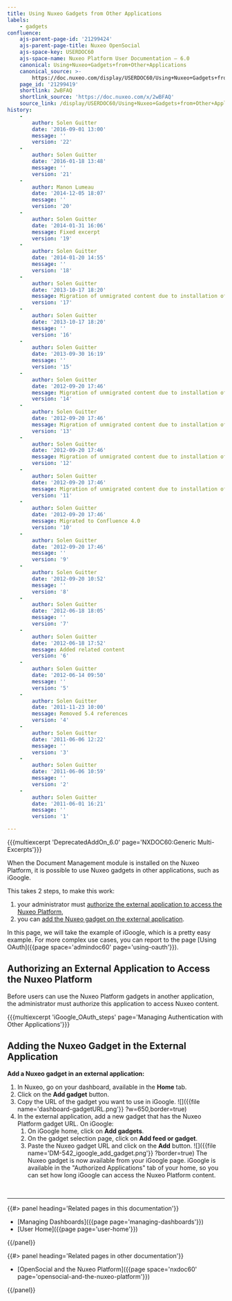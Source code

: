 ```yaml
---
title: Using Nuxeo Gadgets from Other Applications
labels:
    - gadgets
confluence:
    ajs-parent-page-id: '21299424'
    ajs-parent-page-title: Nuxeo OpenSocial
    ajs-space-key: USERDOC60
    ajs-space-name: Nuxeo Platform User Documentation — 6.0
    canonical: Using+Nuxeo+Gadgets+from+Other+Applications
    canonical_source: >-
        https://doc.nuxeo.com/display/USERDOC60/Using+Nuxeo+Gadgets+from+Other+Applications
    page_id: '21299419'
    shortlink: 2wBFAQ
    shortlink_source: 'https://doc.nuxeo.com/x/2wBFAQ'
    source_link: /display/USERDOC60/Using+Nuxeo+Gadgets+from+Other+Applications
history:
    - 
        author: Solen Guitter
        date: '2016-09-01 13:00'
        message: ''
        version: '22'
    - 
        author: Solen Guitter
        date: '2016-01-18 13:48'
        message: ''
        version: '21'
    - 
        author: Manon Lumeau
        date: '2014-12-05 18:07'
        message: ''
        version: '20'
    - 
        author: Solen Guitter
        date: '2014-01-31 16:06'
        message: Fixed excerpt
        version: '19'
    - 
        author: Solen Guitter
        date: '2014-01-20 14:55'
        message: ''
        version: '18'
    - 
        author: Solen Guitter
        date: '2013-10-17 18:20'
        message: Migration of unmigrated content due to installation of a new plugin
        version: '17'
    - 
        author: Solen Guitter
        date: '2013-10-17 18:20'
        message: ''
        version: '16'
    - 
        author: Solen Guitter
        date: '2013-09-30 16:19'
        message: ''
        version: '15'
    - 
        author: Solen Guitter
        date: '2012-09-20 17:46'
        message: Migration of unmigrated content due to installation of a new plugin
        version: '14'
    - 
        author: Solen Guitter
        date: '2012-09-20 17:46'
        message: Migration of unmigrated content due to installation of a new plugin
        version: '13'
    - 
        author: Solen Guitter
        date: '2012-09-20 17:46'
        message: Migration of unmigrated content due to installation of a new plugin
        version: '12'
    - 
        author: Solen Guitter
        date: '2012-09-20 17:46'
        message: Migration of unmigrated content due to installation of a new plugin
        version: '11'
    - 
        author: Solen Guitter
        date: '2012-09-20 17:46'
        message: Migrated to Confluence 4.0
        version: '10'
    - 
        author: Solen Guitter
        date: '2012-09-20 17:46'
        message: ''
        version: '9'
    - 
        author: Solen Guitter
        date: '2012-09-20 10:52'
        message: ''
        version: '8'
    - 
        author: Solen Guitter
        date: '2012-06-18 18:05'
        message: ''
        version: '7'
    - 
        author: Solen Guitter
        date: '2012-06-18 17:52'
        message: Added related content
        version: '6'
    - 
        author: Solen Guitter
        date: '2012-06-14 09:50'
        message: ''
        version: '5'
    - 
        author: Solen Guitter
        date: '2011-11-23 10:00'
        message: Removed 5.4 references
        version: '4'
    - 
        author: Solen Guitter
        date: '2011-06-06 12:22'
        message: ''
        version: '3'
    - 
        author: Solen Guitter
        date: '2011-06-06 10:59'
        message: ''
        version: '2'
    - 
        author: Solen Guitter
        date: '2011-06-01 16:21'
        message: ''
        version: '1'

---
```

{{{multiexcerpt 'DeprecatedAddOn_6.0' page='NXDOC60:Generic Multi-Excerpts'}}}

When the Document Management module is installed on the Nuxeo Platform, it is possible to use Nuxeo gadgets in other applications, such as iGoogle.

This takes 2 steps, to make this work:

1.  your administrator must [authorize the external application to access the Nuxeo Platform](#authorizing-an-external-application-to-access-nuxeo-dm),
2.  you can [add the Nuxeo gadget on the external application](#adding-the-nuxeo-gadget-in-the-external-application).

In this page, we will take the example of iGoogle, which is a pretty easy example. For more complex use cases, you can report to the page [Using OAuth]({{page space='admindoc60' page='using-oauth'}}).

## Authorizing an External Application to Access the Nuxeo Platform

Before users can use the Nuxeo Platform gadgets in another application, the administrator must authorize this application to access Nuxeo content.

{{{multiexcerpt 'iGoogle_OAuth_steps' page='Managing Authentication with Other Applications'}}}

## Adding the Nuxeo Gadget in the External Application

**Add a Nuxeo gadget in an external application:**

1.  In Nuxeo, go on your dashboard, available in the **Home** tab.
2.  Click on the **Add gadget** button.
3.  Copy the URL of the gadget you want to use in iGoogle.
    ![]({{file name='dashboard-gadgetURL.png'}} ?w=650,border=true)
4.  In the external application, add a new gadget that has the Nuxeo Platform gadget URL. On iGoogle:
    1.  On iGoogle home, click on **Add gadgets**.
    2.  On the gadget selection page, click on **Add feed or gadget**.
    3.  Paste the Nuxeo gadget URL and click on the **Add** button.
        ![]({{file name='DM-542_igoogle_add_gadget.png'}} ?border=true)
        The Nuxeo gadget is now available from your iGoogle page.
        iGoogle is available in the "Authorized Applications" tab of your home, so you can set how long iGoogle can access the Nuxeo Platform content.

&nbsp;

* * *

<div class="row" data-equalizer data-equalize-on="medium"><div class="column medium-6">{{#> panel heading='Related pages in this documentation'}}

*   [Managing Dashboards]({{page page='managing-dashboards'}})
*   [User Home]({{page page='user-home'}})

{{/panel}}</div><div class="column medium-6">{{#> panel heading='Related pages in other documentation'}}

*   [OpenSocial and the Nuxeo Platform]({{page space='nxdoc60' page='opensocial-and-the-nuxeo-platform'}})

{{/panel}}</div></div>